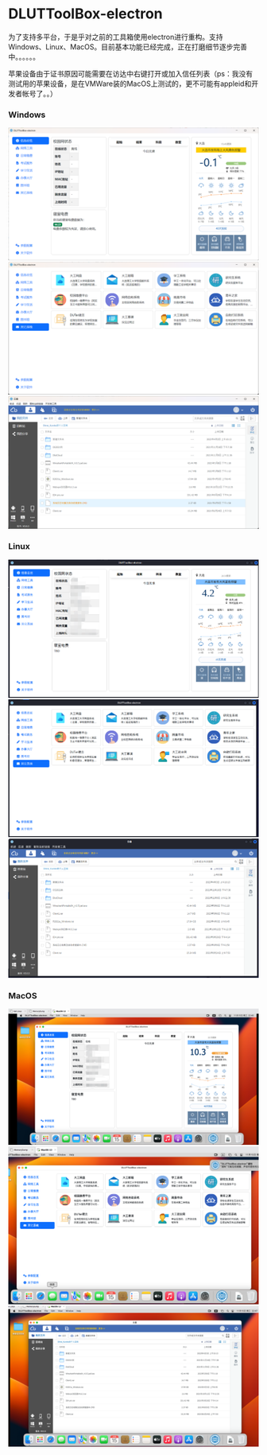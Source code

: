 # DLUTToolBox-electron

为了支持多平台，于是乎对之前的工具箱使用electron进行重构。支持Windows、Linux、MacOS。目前基本功能已经完成，正在打磨细节逐步完善中。。。。。。

苹果设备由于证书原因可能需要在访达中右键打开或加入信任列表（ps：我没有测试用的苹果设备，是在VMWare装的MacOS上测试的，更不可能有appleid和开发者帐号了。。）
### Windows
![dashboard](doc/dashboard-win.png)
![mainwindow](doc/mainwindow-win.png)
![app](doc/app-win.png)
### Linux
![dashboard](doc/dashboard-linux.png)
![mainwindow](doc/mainwindow-linux.png)
![app](doc/app-linux.png)
### MacOS
![dashboard](doc/dashboard-mac.png)
![mainwindow](doc/mainwindow-mac.png)
![app](doc/app-mac.png)